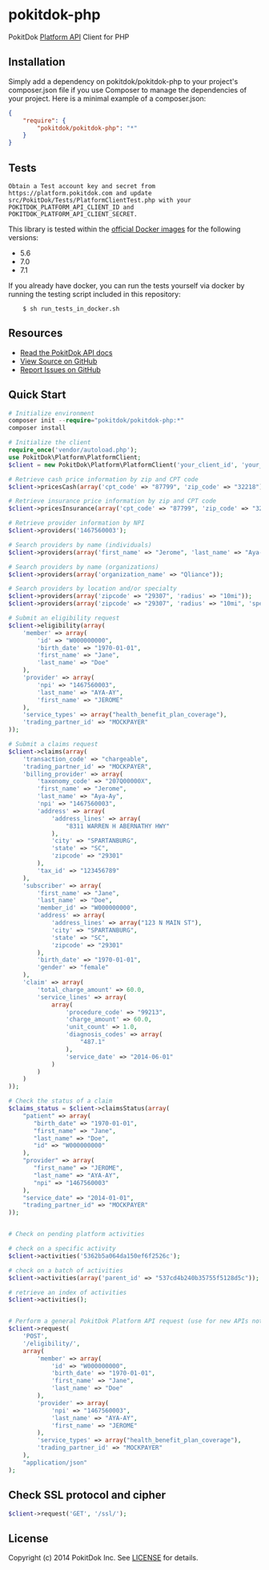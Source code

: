 
pokitdok-php
=============

PokitDok [Platform API][apisite] Client for PHP

## Installation
Simply add a dependency on pokitdok/pokitdok-php to your project's composer.json file if you use Composer to manage the dependencies of your project. Here is a minimal example of a composer.json:

```json
{
	"require": {
		"pokitdok/pokitdok-php": "*"
	}
}
```

## Tests
```
Obtain a Test account key and secret from https://platform.pokitdok.com and update src/PokitDok/Tests/PlatformClientTest.php with your POKITDOK_PLATFORM_API_CLIENT_ID and POKITDOK_PLATFORM_API_CLIENT_SECRET.
```
This library is tested within the [official Docker images](https://hub.docker.com/_/php/) for the following versions:

* 5.6
* 7.0
* 7.1

If you already have docker, you can run the tests yourself via docker by running the testing script included in this repository:

```
    $ sh run_tests_in_docker.sh

```

## Resources
* [Read the PokitDok API docs][apidocs]
* [View Source on GitHub][code]
* [Report Issues on GitHub][issues]

[apisite]: https://platform.pokitdok.com/
[apidocs]: https://platform.pokitdok.com/documentation/v4#/
[code]: https://github.com/PokitDok/pokitdok-php
[issues]: https://github.com/PokitDok/pokitdok-php/issues

## Quick Start

```php
# Initialize environment
composer init --require="pokitdok/pokitdok-php:*"
composer install

# Initialize the client
require_once('vendor/autoload.php');
use PokitDok\Platform\PlatformClient;
$client = new PokitDok\Platform\PlatformClient('your_client_id', 'your_client_secret');

# Retrieve cash price information by zip and CPT code
$client->pricesCash(array('cpt_code' => "87799", 'zip_code' => "32218"));

# Retrieve insurance price information by zip and CPT code
$client->pricesInsurance(array('cpt_code' => "87799", 'zip_code' => "32218"));

# Retrieve provider information by NPI
$client->providers('1467560003');

# Search providers by name (individuals)
$client->providers(array('first_name' => "Jerome", 'last_name' => "Aya-Ay"));

# Search providers by name (organizations)
$client->providers(array('organization_name' => "Qliance"));

# Search providers by location and/or specialty
$client->providers(array('zipcode' => "29307", 'radius' => "10mi"));
$client->providers(array('zipcode' => "29307", 'radius' => "10mi", 'specialty' => "RHEUMATOLOGY"));

# Submit an eligibility request
$client->eligibility(array(
    'member' => array(
        'id' => "W000000000",
        'birth_date' => "1970-01-01",
        'first_name' => "Jane",
        'last_name' => "Doe"
    ),
    'provider' => array(
        'npi' => "1467560003",
        'last_name' => "AYA-AY",
        'first_name' => "JEROME"
    ),
    'service_types' => array("health_benefit_plan_coverage"),
    'trading_partner_id' => "MOCKPAYER"
));

# Submit a claims request
$client->claims(array(
    'transaction_code' => "chargeable",
    'trading_partner_id' => "MOCKPAYER",
    'billing_provider' => array(
        'taxonomy_code' => "207Q00000X",
        'first_name' => "Jerome",
        'last_name' => "Aya-Ay",
        'npi' => "1467560003",
        'address' => array(
            'address_lines' => array(
                "8311 WARREN H ABERNATHY HWY"
            ),
            'city' => "SPARTANBURG",
            'state' => "SC",
            'zipcode' => "29301"
        ),
        'tax_id' => "123456789"
    ),
    'subscriber' => array(
        'first_name' => "Jane",
        'last_name' => "Doe",
        'member_id' => "W000000000",
        'address' => array(
            'address_lines' => array("123 N MAIN ST"),
            'city' => "SPARTANBURG",
            'state' => "SC",
            'zipcode' => "29301"
        ),
        'birth_date' => "1970-01-01",
        'gender' => "female"
    ),
    'claim' => array(
        'total_charge_amount' => 60.0,
        'service_lines' => array(
            array(
                'procedure_code' => "99213",
                'charge_amount' => 60.0,
                'unit_count' => 1.0,
                'diagnosis_codes' => array(
                    "487.1"
                ),
                'service_date' => "2014-06-01"
            )
        )
    )
));

# Check the status of a claim
$claims_status = $client->claimsStatus(array(
    "patient" => array(
       "birth_date" => "1970-01-01",
       "first_name" => "Jane",
       "last_name" => "Doe",
       "id" => "W000000000"
    ),
    "provider" => array(
       "first_name" => "JEROME",
       "last_name" => "AYA-AY",
       "npi" => "1467560003"
    ),
    "service_date" => "2014-01-01",
    "trading_partner_id" => "MOCKPAYER"
));


# Check on pending platform activities

# check on a specific activity
$client->activities('5362b5a064da150ef6f2526c');

# check on a batch of activities
$client->activities(array('parent_id' => "537cd4b240b35755f5128d5c"));

# retrieve an index of activities
$client->activities();


# Perform a general PokitDok Platform API request (use for new APIs not yet incorporated into the client)
$client->request(
    'POST',
    '/eligibility/',
    array(
        'member' => array(
            'id' => "W000000000",
            'birth_date' => "1970-01-01",
            'first_name' => "Jane",
            'last_name' => "Doe"
        ),
        'provider' => array(
            'npi' => "1467560003",
            'last_name' => "AYA-AY",
            'first_name' => "JEROME"
        ),
        'service_types' => array("health_benefit_plan_coverage"),
        'trading_partner_id' => "MOCKPAYER"
    ),
    "application/json"
);

```

## Check SSL protocol and cipher
```php
$client->request('GET', '/ssl/');
```

## License
Copyright (c) 2014 PokitDok Inc. See [LICENSE][] for details.

[license]: LICENSE.txt

